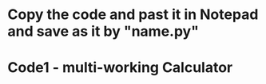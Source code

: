 # Copy the code and past it in Notepad and save as it by "name.py"
# Code1 - multi-working Calculator
